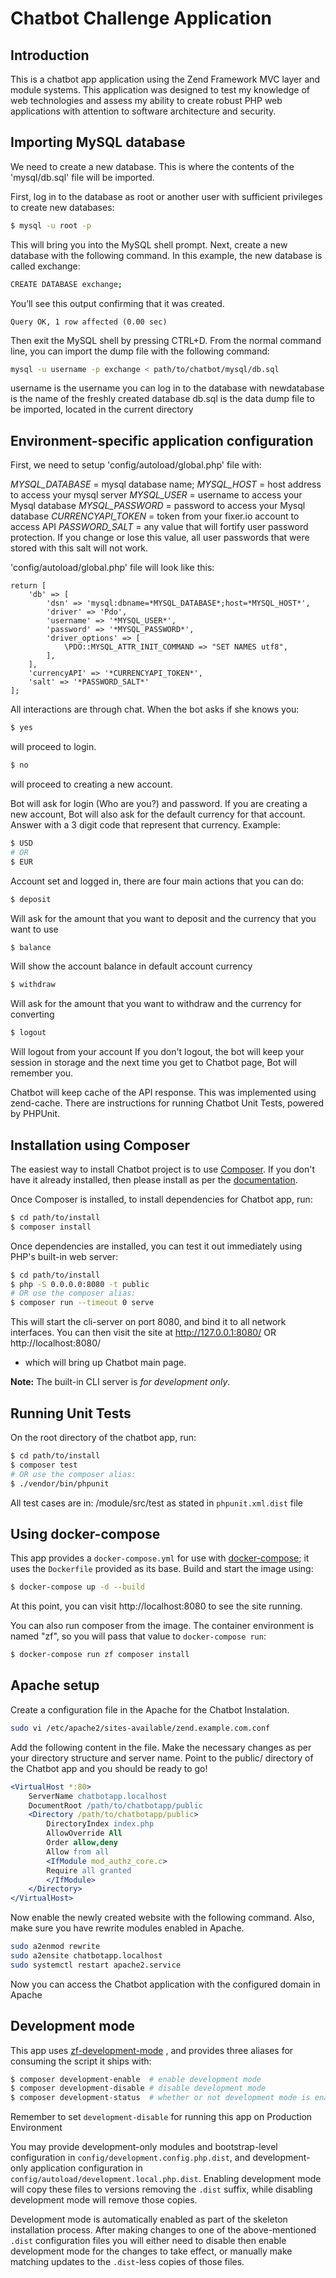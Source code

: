 # Chatbot Challenge Application

## Introduction

This is a chatbot app application using the Zend Framework MVC layer and module
systems. This application was designed to test my knowledge of web technologies and assess my ability to
create robust PHP web applications with attention to software architecture​ and security.

## Importing MySQL database

We need to create a new database. This is where the contents of the 'mysql/db.sql' file will be imported.

First, log in to the database as root or another user with sufficient privileges to create new databases:
```bash
$ mysql -u root -p
```

This will bring you into the MySQL shell prompt. 
Next, create a new database with the following command. In this example, the new database is called exchange:
```bash
CREATE DATABASE exchange;
```
You’ll see this output confirming that it was created.

```output
Query OK, 1 row affected (0.00 sec)
```
Then exit the MySQL shell by pressing CTRL+D. 
From the normal command line, you can import the dump file with the following command:
```bash
mysql -u username -p exchange < path/to/chatbot/mysql/db.sql
```
username is the username you can log in to the database with
newdatabase is the name of the freshly created database
db.sql is the data dump file to be imported, located in the current directory


## Environment-specific application configuration

First, we need to setup 'config/autoload/global.php' file with:

*MYSQL_DATABASE* = mysql database name;
*MYSQL_HOST* = host address to access your mysql server
*MYSQL_USER* = username to access your Mysql database
*MYSQL_PASSWORD* = password to access your Mysql database
*CURRENCYAPI_TOKEN* = token from your fixer.io account to access API
*PASSWORD_SALT* = any value that will fortify user password protection. If you change or lose this value, all user passwords that were stored with this salt will not work.

'config/autoload/global.php' file will look like this:
```code
return [
    'db' => [
        'dsn' => 'mysql:dbname=*MYSQL_DATABASE*;host=*MYSQL_HOST*',
        'driver' => 'Pdo',
        'username' => '*MYSQL_USER*',
        'password' => '*MYSQL_PASSWORD*',
        'driver_options' => [
            \PDO::MYSQL_ATTR_INIT_COMMAND => "SET NAMES utf8",
        ],
    ],
    'currencyAPI' => '*CURRENCYAPI_TOKEN*',
    'salt' => '*PASSWORD_SALT*'
];
```

All interactions are through chat. When the bot asks if she knows you:
```bash
$ yes
```
will proceed to login.
```bash
$ no
```
will proceed to creating a new account.

Bot will ask for login (Who are you?) and password.
If you are creating a new account, Bot will also ask for the default currency for that account.
Answer with a 3 digit code that represent that currency. Example:
```bash
$ USD
# OR
$ EUR
```

Account set and logged in, there are four main actions that you can do:
```bash
$ deposit
```
Will ask for the amount that you want to deposit and the currency that you want to use
```bash
$ balance
```
Will show the account balance in default account currency
```bash
$ withdraw
```
Will ask for the amount that you want to withdraw and the currency for converting
```bash
$ logout
```
Will logout from your account
If you don't logout, the bot will keep your session in storage and the next time you get to Chatbot page, Bot will remember you.

Chatbot will keep cache of the API response. This was implemented using zend-cache.
There are instructions for running Chatbot Unit Tests, powered by PHPUnit.



## Installation using Composer

The easiest way to install Chatbot project is to use
[Composer](https://getcomposer.org/).  If you don't have it already installed,
then please install as per the [documentation](https://getcomposer.org/doc/00-intro.md).

Once Composer is installed, to install dependencies for Chatbot app, run:

```bash
$ cd path/to/install
$ composer install
```

Once dependencies are installed, you can test it out immediately using PHP's built-in web server:

```bash
$ cd path/to/install
$ php -S 0.0.0.0:8080 -t public
# OR use the composer alias:
$ composer run --timeout 0 serve
```

This will start the cli-server on port 8080, and bind it to all network
interfaces. You can then visit the site at http://127.0.0.1:8080/ OR http://localhost:8080/
- which will bring up Chatbot main page.

**Note:** The built-in CLI server is *for development only*.

## Running Unit Tests

On the root directory of the chatbot app, run:

```bash
$ cd path/to/install
$ composer test
# OR use the composer alias:
$ ./vendor/bin/phpunit
```

All test cases are in:
/module/src/test
as stated in `phpunit.xml.dist` file

## Using docker-compose

This app provides a `docker-compose.yml` for use with
[docker-compose](https://docs.docker.com/compose/); it
uses the `Dockerfile` provided as its base. Build and start the image using:

```bash
$ docker-compose up -d --build
```

At this point, you can visit http://localhost:8080 to see the site running.

You can also run composer from the image. The container environment is named
"zf", so you will pass that value to `docker-compose run`:

```bash
$ docker-compose run zf composer install
```

## Apache setup

Create a configuration file in the Apache for the Chatbot Instalation.
```bash
sudo vi /etc/apache2/sites-available/zend.example.com.conf
```

Add the following content in the file. Make the necessary changes as per your directory structure and server name.
Point to the public/ directory of the Chatbot app and you should be ready to go!

```apache
<VirtualHost *:80>
    ServerName chatbotapp.localhost
    DocumentRoot /path/to/chatbotapp/public
    <Directory /path/to/chatbotapp/public>
        DirectoryIndex index.php
        AllowOverride All
        Order allow,deny
        Allow from all
        <IfModule mod_authz_core.c>
        Require all granted
        </IfModule>
    </Directory>
</VirtualHost>
```

Now enable the newly created website with the following command. Also, make sure you have rewrite modules enabled in Apache.

```bash
sudo a2enmod rewrite
sudo a2ensite chatbotapp.localhost
sudo systemctl restart apache2.service
```

Now you can access the Chatbot application with the configured domain in Apache


## Development mode

This app uses [zf-development-mode](https://github.com/zfcampus/zf-development-mode)
, and provides three aliases for consuming the script it ships with:

```bash
$ composer development-enable  # enable development mode
$ composer development-disable # disable development mode
$ composer development-status  # whether or not development mode is enabled
```

Remember to set `development-disable` for running this app on Production Environment

You may provide development-only modules and bootstrap-level configuration in
`config/development.config.php.dist`, and development-only application
configuration in `config/autoload/development.local.php.dist`. Enabling
development mode will copy these files to versions removing the `.dist` suffix,
while disabling development mode will remove those copies.

Development mode is automatically enabled as part of the skeleton installation process. 
After making changes to one of the above-mentioned `.dist` configuration files you will
either need to disable then enable development mode for the changes to take effect,
or manually make matching updates to the `.dist`-less copies of those files.
